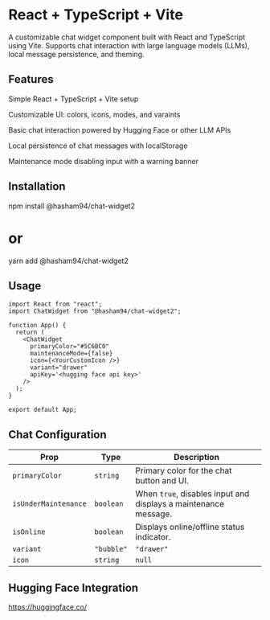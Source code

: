 # React + TypeScript + Vite

A customizable chat widget component built with React and TypeScript using Vite.
Supports chat interaction with large language models (LLMs), local message persistence, and theming.

## Features
Simple React + TypeScript + Vite setup

Customizable UI: colors, icons, modes, and varaints

Basic chat interaction powered by Hugging Face or other LLM APIs

Local persistence of chat messages with localStorage

Maintenance mode disabling input with a warning banner

## Installation

npm install @hasham94/chat-widget2
# or
yarn add @hasham94/chat-widget2

## Usage

```tsx
import React from "react";
import ChatWidget from "@hasham94/chat-widget2";

function App() {
  return (
    <ChatWidget
      primaryColor="#5C6BC0"
      maintenanceMode={false}
      icon={<YourCustomIcon />}
      variant="drawer"
      apiKey='<hugging face api key>'
    />
  );
}

export default App;
```



## Chat Configuration

| Prop                 | Type                     | Description                                                     |
| -------------------- | ------------------------ | --------------------------------------------------------------- |
| `primaryColor`       | `string`                 | Primary color for the chat button and UI.                       |
| `isUnderMaintenance` | `boolean`                | When `true`, disables input and displays a maintenance message. |
| `isOnline`           | `boolean`                | Displays online/offline status indicator.                       |
| `variant`            | `"bubble"` | `"drawer"`  | Controls the chat layout: floating bubble or full-width drawer. |
| `icon`               | `string`  | `null`       | Optional custom emoji or image URL for the chat launcher icon.  |


## Hugging Face Integration
https://huggingface.co/